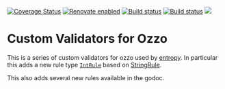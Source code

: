 [![Coverage Status](https://coveralls.io/repos/github/xplorfin/ozzo-validators/badge.svg?branch=master)](https://coveralls.io/github/xplorfin/ozzo-validators?branch=master)
[![Renovate enabled](https://img.shields.io/badge/renovate-enabled-brightgreen.svg)](https://app.renovatebot.com/dashboard#github/xplorfin/ozzo-validators)
[![Build status](https://github.com/xplorfin/ozzo-validators/workflows/test/badge.svg)](https://github.com/xplorfin/ozzo-validators/actions?query=workflow%3Atest)
[![Build status](https://github.com/xplorfin/ozzo-validators/workflows/goreleaser/badge.svg)](https://github.com/xplorfin/ozzo-validators/actions?query=workflow%3Agoreleaser)
[![](https://godoc.org/github.com/xplorfin/ozzo-validators?status.svg)](https://pkg.go.dev/github.com/xplorfin/ozzo-validators)

# Custom Validators for Ozzo

This is a series of custom validators for ozzo used by [entropy](http://entropy.rocks/). In particular this adds a new rule type [`IntRule`](rules/int_rule.go) based on [StringRule](https://pkg.go.dev/github.com/go-ozzo/ozzo-validation#StringRule).

This also adds several new rules available in the godoc.